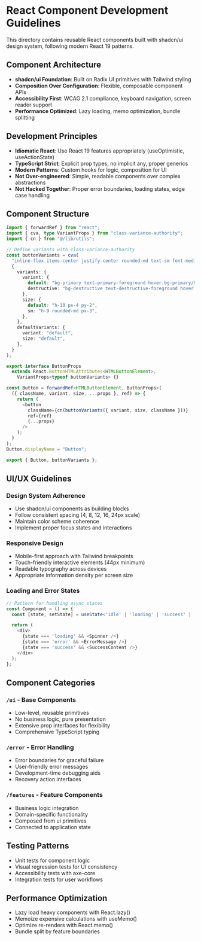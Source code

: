 # React Component Development Guidelines

This directory contains reusable React components built with shadcn/ui design system, following modern React 19 patterns.

## Component Architecture

- **shadcn/ui Foundation**: Built on Radix UI primitives with Tailwind styling
- **Composition Over Configuration**: Flexible, composable component APIs
- **Accessibility First**: WCAG 2.1 compliance, keyboard navigation, screen reader support
- **Performance Optimized**: Lazy loading, memo optimization, bundle splitting

## Development Principles

- **Idiomatic React**: Use React 19 features appropriately (useOptimistic, useActionState)
- **TypeScript Strict**: Explicit prop types, no implicit any, proper generics
- **Modern Patterns**: Custom hooks for logic, composition for UI
- **Not Over-engineered**: Simple, readable components over complex abstractions
- **Not Hacked Together**: Proper error boundaries, loading states, edge case handling

## Component Structure

```typescript
import { forwardRef } from "react";
import { cva, type VariantProps } from "class-variance-authority";
import { cn } from "@/lib/utils";

// Define variants with class-variance-authority
const buttonVariants = cva(
  "inline-flex items-center justify-center rounded-md text-sm font-medium",
  {
    variants: {
      variant: {
        default: "bg-primary text-primary-foreground hover:bg-primary/90",
        destructive: "bg-destructive text-destructive-foreground hover:bg-destructive/90",
      },
      size: {
        default: "h-10 px-4 py-2",
        sm: "h-9 rounded-md px-3",
      },
    },
    defaultVariants: {
      variant: "default",
      size: "default",
    },
  }
);

export interface ButtonProps
  extends React.ButtonHTMLAttributes<HTMLButtonElement>,
    VariantProps<typeof buttonVariants> {}

const Button = forwardRef<HTMLButtonElement, ButtonProps>(
  ({ className, variant, size, ...props }, ref) => {
    return (
      <button
        className={cn(buttonVariants({ variant, size, className }))}
        ref={ref}
        {...props}
      />
    );
  }
);
Button.displayName = "Button";

export { Button, buttonVariants };
```

## UI/UX Guidelines

### Design System Adherence

- Use shadcn/ui components as building blocks
- Follow consistent spacing (4, 8, 12, 16, 24px scale)
- Maintain color scheme coherence
- Implement proper focus states and interactions

### Responsive Design

- Mobile-first approach with Tailwind breakpoints
- Touch-friendly interactive elements (44px minimum)
- Readable typography across devices
- Appropriate information density per screen size

### Loading and Error States

```typescript
// Pattern for handling async states
const Component = () => {
  const [state, setState] = useState<'idle' | 'loading' | 'success' | 'error'>('idle');

  return (
    <div>
      {state === 'loading' && <Spinner />}
      {state === 'error' && <ErrorMessage />}
      {state === 'success' && <SuccessContent />}
    </div>
  );
};
```

## Component Categories

### `/ui` - Base Components

- Low-level, reusable primitives
- No business logic, pure presentation
- Extensive prop interfaces for flexibility
- Comprehensive TypeScript typing

### `/error` - Error Handling

- Error boundaries for graceful failure
- User-friendly error messages
- Development-time debugging aids
- Recovery action interfaces

### `/features` - Feature Components

- Business logic integration
- Domain-specific functionality
- Composed from ui primitives
- Connected to application state

## Testing Patterns

- Unit tests for component logic
- Visual regression tests for UI consistency
- Accessibility tests with axe-core
- Integration tests for user workflows

## Performance Optimization

- Lazy load heavy components with React.lazy()
- Memoize expensive calculations with useMemo()
- Optimize re-renders with React.memo()
- Bundle split by feature boundaries
